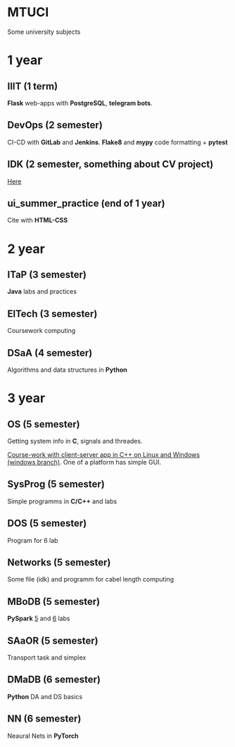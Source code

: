 # MTUCI
Some university subjects

# 1 year

## IIIT (1 term)
<b>Flask</b> web-apps with <b>PostgreSQL</b>, <b>telegram bots</b>.

## DevOps (2 semester)
CI-CD with <b>GitLab</b> and <b>Jenkins</b>. <b>Flake8</b> and <b>mypy</b> code formatting + <b>pytest</b>

## IDK (2 semester, something about CV project)
[Here](https://github.com/Tomas542/DeepSort)

## ui_summer_practice (end of 1 year)
Cite with <b>HTML-CSS</b>

# 2 year

## ITaP (3 semester)
<b>Java</b> labs and practices

## ElTech (3 semester)
Coursework computing

## DSaA (4 semester)
Algorithms and data structures in <b>Python</b>

# 3 year

## OS (5 semester)
Getting system info in <b>C</b>, signals and threades.

[Course-work with client-server app in C++ on Linux and Windows (windows branch)](https://github.com/Tomas542/client_server/tree/main). One of a platform has simple GUI.

## SysProg (5 semester)
Simple programms in <b>C/C++</b> and labs

## DOS (5 semester)
Program for 6 lab

## Networks (5 semester)
Some file (idk) and programm for cabel length computing

## MBoDB (5 semester)
<b>PySpark</b> [5](https://www.kaggle.com/code/tomas245/pyspark-rdd) and [6](https://www.kaggle.com/code/tomas245/pyspark-ml) labs 

## SAaOR (5 semester)
Transport task and simplex

## DMaDB (6 semester)
<b>Python</b> DA and DS basics

## NN (6 semester)
Neaural Nets in <b>PyTorch</b>
